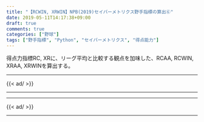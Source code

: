 ```yaml
---
title: "【RCWIN, XRWIN】NPB(2019)セイバーメトリクス野手指標の算出⑥"
date: 2019-05-11T14:17:38+09:00
draft: true
comments: true
categories: ["野球"]
tags: ["野手指標", "Python", "セイバーメトリクス", "得点能力"]
---
```


得点力指標RC, XRに、リーグ平均と比較する観点を加味した、RCAA, RCWIN, XRAA, XRWINを算出する。

<!--more-->

---

{{< ad/ >}}

---

---

{{< ad/ >}}

---